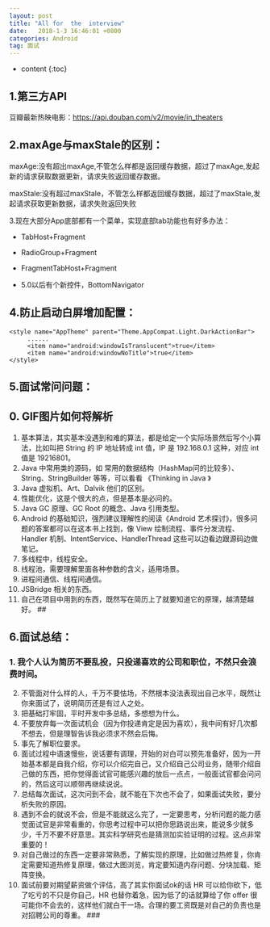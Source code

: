 ```yaml
---
layout: post
title: "All for  the  interview"
date:   2018-1-3 16:46:01 +0800
categories: Android
tag: 面试
---
```


* content
{:toc}

1.第三方API
-----------
豆瓣最新热映电影：https://api.douban.com/v2/movie/in_theaters


2.maxAge与maxStale的区别：
-----------------------
maxAge:没有超出maxAge,不管怎么样都是返回缓存数据，超过了maxAge,发起新的请求获取数据更新，请求失败返回缓存数据。

maxStale:没有超过maxStale，不管怎么样都返回缓存数据，超过了maxStale,发起请求获取更新数据，请求失败返回失败

3.现在大部分App底部都有一个菜单，实现底部tab功能也有好多办法：

- TabHost+Fragment

- RadioGroup+Fragment

- FragmentTabHost+Fragment

- 5.0以后有个新控件，BottomNavigator


4.防止启动白屏增加配置：
--------------------
    <style name="AppTheme" parent="Theme.AppCompat.Light.DarkActionBar">
         ......
 	     <item name="android:windowIsTranslucent">true</item>
   		 <item name="android:windowNoTitle">true</item>
	</style>

5.面试常问问题：
-----------
##   0. GIF图片如何将解析
  1. 基本算法，其实基本没遇到和难的算法，都是给定一个实际场景然后写个小算法，比如叫把 String 的 IP 地址转成 int 值，IP 是 192.168.0.1 这种，对应 int 值是 19216801。
  2. Java 中常用类的源码，如 常用的数据结构（HashMap问的比较多）、String、StringBuilder
等等，可以看看 《Thinking in Java 》
  3. Java 虚拟机、Art、Dalvik 他们的区别。
  4. 性能优化，这是个很大的点，但是基本是必问的。
  5. Java GC 原理、GC Root 的概念、Java 引用类型。
  6. Android 的基础知识，强烈建议理解性的阅读《Android 艺术探讨》，很多问题的答案都可以在这本书上找到，像 View 绘制流程、事件分发流程、Handler 机制、IntentService、HandlerThread 这些可以边看边跟源码边做笔记。
  7. 多线程中，线程安全。
  8. 线程池，需要理解里面各种参数的含义，适用场景。
  9. 进程间通信、线程间通信。
  10. JSBridge 相关的东西。
  11. 自己在项目中用到的东西，既然写在简历上了就要知道它的原理，越清楚越好。 ##



 6.面试总结：
------------
###   1. 我个人认为简历不要乱投，只投递喜欢的公司和职位，不然只会浪费时间。
  2. 不管面对什么样的人，千万不要怯场，不然根本没法表现出自己水平，既然让你来面试了，说明简历还是有过人之处。
  3. 把基础打牢固，平时开发中多总结，多想想为什么。
  4. 不要放弃每一次面试机会（因为你投递肯定是因为喜欢），我中间有好几次都不想去，但是理智告诉我必须求不然会后悔。
  5. 事先了解职位要求。
  6. 面试过程中语速慢些，说话要有调理，开始的对白可以预先准备好，因为一开始基本都是自我介绍，你可以介绍完自己，又介绍自己公司业务，随带介绍自己做的东西，把你觉得面试官可能感兴趣的放后一点点，一般面试官都会问问的，然后这可以顺带再继续说说。
  7. 总结每次面试，这次问到不会，就不能在下次也不会了，如果面试失败，要分析失败的原因。
  8. 遇到不会的就说不会，但是不能就这么完了，一定要思考，分析问题的能力感觉面试官是非常看重的，你思考过程中可以把你思路说出来，能说多少就多少，千万不要不好意思。其实科学研究也是猜测加实验证明的过程。这点非常重要的！
  9. 对自己做过的东西一定要非常熟悉，了解实现的原理，比如做过热修复，你肯定需要知道热修复原理，做过大图浏览，肯定要知道内存问题、分块加载、矩阵变换。
  10. 面试前要对期望薪资做个评估，高了其实你面试ok的话 HR 可以给你砍下，低了吃亏的不只是你自己，HR 也替你着急，因为低了的话就算给了你 offer 很可能你不会去的，这样他们就白干一场。合理的要工资既是对自己的负责也是对招聘公司的尊重。 ###
